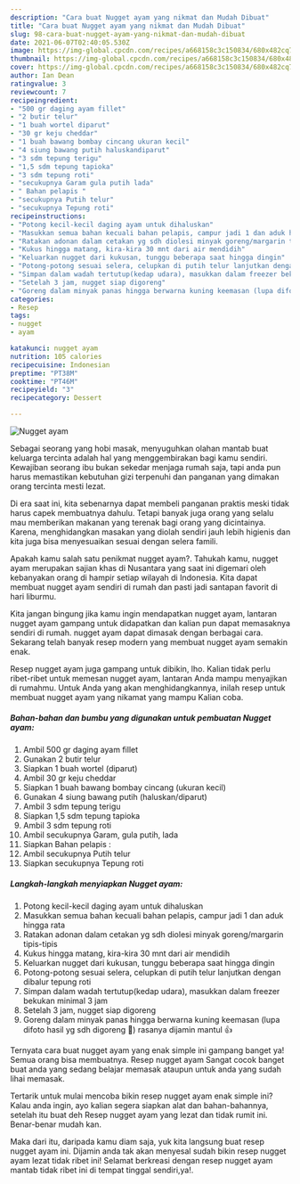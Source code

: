 ```yaml
---
description: "Cara buat Nugget ayam yang nikmat dan Mudah Dibuat"
title: "Cara buat Nugget ayam yang nikmat dan Mudah Dibuat"
slug: 98-cara-buat-nugget-ayam-yang-nikmat-dan-mudah-dibuat
date: 2021-06-07T02:40:05.530Z
image: https://img-global.cpcdn.com/recipes/a668158c3c150834/680x482cq70/nugget-ayam-foto-resep-utama.jpg
thumbnail: https://img-global.cpcdn.com/recipes/a668158c3c150834/680x482cq70/nugget-ayam-foto-resep-utama.jpg
cover: https://img-global.cpcdn.com/recipes/a668158c3c150834/680x482cq70/nugget-ayam-foto-resep-utama.jpg
author: Ian Dean
ratingvalue: 3
reviewcount: 7
recipeingredient:
- "500 gr daging ayam fillet"
- "2 butir telur"
- "1 buah wortel diparut"
- "30 gr keju cheddar"
- "1 buah bawang bombay cincang ukuran kecil"
- "4 siung bawang putih haluskandiparut"
- "3 sdm tepung terigu"
- "1,5 sdm tepung tapioka"
- "3 sdm tepung roti"
- "secukupnya Garam gula putih lada"
- " Bahan pelapis "
- "secukupnya Putih telur"
- "secukupnya Tepung roti"
recipeinstructions:
- "Potong kecil-kecil daging ayam untuk dihaluskan"
- "Masukkan semua bahan kecuali bahan pelapis, campur jadi 1 dan aduk hingga rata"
- "Ratakan adonan dalam cetakan yg sdh diolesi minyak goreng/margarin tipis-tipis"
- "Kukus hingga matang, kira-kira 30 mnt dari air mendidih"
- "Keluarkan nugget dari kukusan, tunggu beberapa saat hingga dingin"
- "Potong-potong sesuai selera, celupkan di putih telur lanjutkan dengan dibalur tepung roti"
- "Simpan dalam wadah tertutup(kedap udara), masukkan dalam freezer bekukan minimal 3 jam"
- "Setelah 3 jam, nugget siap digoreng"
- "Goreng dalam minyak panas hingga berwarna kuning keemasan (lupa difoto hasil yg sdh digoreng 🤭) rasanya dijamin mantul 👍"
categories:
- Resep
tags:
- nugget
- ayam

katakunci: nugget ayam 
nutrition: 105 calories
recipecuisine: Indonesian
preptime: "PT38M"
cooktime: "PT46M"
recipeyield: "3"
recipecategory: Dessert

---
```



![Nugget ayam](https://img-global.cpcdn.com/recipes/a668158c3c150834/680x482cq70/nugget-ayam-foto-resep-utama.jpg)

Sebagai seorang yang hobi masak, menyuguhkan olahan mantab buat keluarga tercinta adalah hal yang menggembirakan bagi kamu sendiri. Kewajiban seorang ibu bukan sekedar menjaga rumah saja, tapi anda pun harus memastikan kebutuhan gizi terpenuhi dan panganan yang dimakan orang tercinta mesti lezat.

Di era  saat ini, kita sebenarnya dapat membeli panganan praktis meski tidak harus capek membuatnya dahulu. Tetapi banyak juga orang yang selalu mau memberikan makanan yang terenak bagi orang yang dicintainya. Karena, menghidangkan masakan yang diolah sendiri jauh lebih higienis dan kita juga bisa menyesuaikan sesuai dengan selera famili. 



Apakah kamu salah satu penikmat nugget ayam?. Tahukah kamu, nugget ayam merupakan sajian khas di Nusantara yang saat ini digemari oleh kebanyakan orang di hampir setiap wilayah di Indonesia. Kita dapat membuat nugget ayam sendiri di rumah dan pasti jadi santapan favorit di hari liburmu.

Kita jangan bingung jika kamu ingin mendapatkan nugget ayam, lantaran nugget ayam gampang untuk didapatkan dan kalian pun dapat memasaknya sendiri di rumah. nugget ayam dapat dimasak dengan berbagai cara. Sekarang telah banyak resep modern yang membuat nugget ayam semakin enak.

Resep nugget ayam juga gampang untuk dibikin, lho. Kalian tidak perlu ribet-ribet untuk memesan nugget ayam, lantaran Anda mampu menyajikan di rumahmu. Untuk Anda yang akan menghidangkannya, inilah resep untuk membuat nugget ayam yang nikamat yang mampu Kalian coba.

<!--inarticleads1-->

##### Bahan-bahan dan bumbu yang digunakan untuk pembuatan Nugget ayam:

1. Ambil 500 gr daging ayam fillet
1. Gunakan 2 butir telur
1. Siapkan 1 buah wortel (diparut)
1. Ambil 30 gr keju cheddar
1. Siapkan 1 buah bawang bombay cincang (ukuran kecil)
1. Gunakan 4 siung bawang putih (haluskan/diparut)
1. Ambil 3 sdm tepung terigu
1. Siapkan 1,5 sdm tepung tapioka
1. Ambil 3 sdm tepung roti
1. Ambil secukupnya Garam, gula putih, lada
1. Siapkan  Bahan pelapis :
1. Ambil secukupnya Putih telur
1. Siapkan secukupnya Tepung roti




<!--inarticleads2-->

##### Langkah-langkah menyiapkan Nugget ayam:

1. Potong kecil-kecil daging ayam untuk dihaluskan
1. Masukkan semua bahan kecuali bahan pelapis, campur jadi 1 dan aduk hingga rata
1. Ratakan adonan dalam cetakan yg sdh diolesi minyak goreng/margarin tipis-tipis
1. Kukus hingga matang, kira-kira 30 mnt dari air mendidih
1. Keluarkan nugget dari kukusan, tunggu beberapa saat hingga dingin
1. Potong-potong sesuai selera, celupkan di putih telur lanjutkan dengan dibalur tepung roti
1. Simpan dalam wadah tertutup(kedap udara), masukkan dalam freezer bekukan minimal 3 jam
1. Setelah 3 jam, nugget siap digoreng
1. Goreng dalam minyak panas hingga berwarna kuning keemasan (lupa difoto hasil yg sdh digoreng 🤭) rasanya dijamin mantul 👍




Ternyata cara buat nugget ayam yang enak simple ini gampang banget ya! Semua orang bisa membuatnya. Resep nugget ayam Sangat cocok banget buat anda yang sedang belajar memasak ataupun untuk anda yang sudah lihai memasak.

Tertarik untuk mulai mencoba bikin resep nugget ayam enak simple ini? Kalau anda ingin, ayo kalian segera siapkan alat dan bahan-bahannya, setelah itu buat deh Resep nugget ayam yang lezat dan tidak rumit ini. Benar-benar mudah kan. 

Maka dari itu, daripada kamu diam saja, yuk kita langsung buat resep nugget ayam ini. Dijamin anda tak akan menyesal sudah bikin resep nugget ayam lezat tidak ribet ini! Selamat berkreasi dengan resep nugget ayam mantab tidak ribet ini di tempat tinggal sendiri,ya!.

